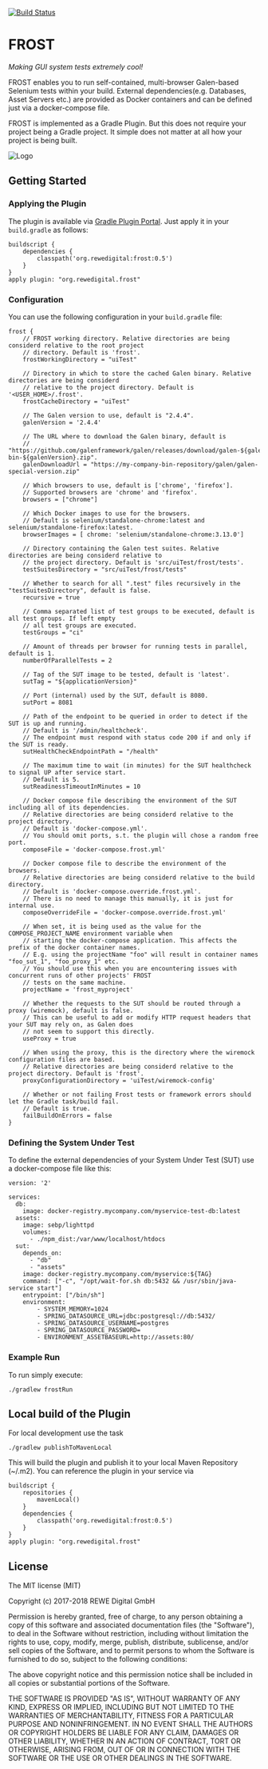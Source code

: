 [![Build Status](https://travis-ci.org/rewe-digital-incubator/frost.svg?branch=master)](https://travis-ci.org/rewe-digital-incubator/frost) 

# FROST

_Making GUI system tests extremely cool!_
  
FROST enables you to run self-contained, multi-browser Galen-based Selenium tests within your build. External dependencies(e.g. Databases, Asset Servers etc.) are provided as Docker containers and can be defined just via a docker-compose file.

FROST is implemented as a Gradle Plugin. But this does not require your project being a Gradle project. It simple does not matter at all how your project is being built.

![Logo](docs/logo.png)


## Getting Started

### Applying the Plugin

The plugin is available via [Gradle Plugin Portal](https://plugins.gradle.org/). Just apply it in your `build.gradle` as follows:
```
buildscript {
    dependencies {
        classpath('org.rewedigital:frost:0.5')
    }
}
apply plugin: "org.rewedigital.frost"
```


### Configuration

You can use the following configuration in your `build.gradle` file:
```
frost {
    // FROST working directory. Relative directories are being considerd relative to the root project
    // directory. Default is 'frost'.
    frostWorkingDirectory = "uiTest"
    
    // Directory in which to store the cached Galen binary. Relative directories are being considerd
    // relative to the project directory. Default is '<USER_HOME>/.frost'.
    frostCacheDirectory = "uiTest"
    
    // The Galen version to use, default is "2.4.4".
    galenVersion = '2.4.4'
    
    // The URL where to download the Galen binary, default is
    // "https://github.com/galenframework/galen/releases/download/galen-${galenVersion}/galen-bin-${galenVersion}.zip".
    galenDownloadUrl = "https://my-company-bin-repository/galen/galen-special-version.zip"

    // Which browsers to use, default is ['chrome', 'firefox'].
    // Supported browsers are 'chrome' and 'firefox'.
    browsers = ["chrome"]
    
    // Which Docker images to use for the browsers.
    // Default is selenium/standalone-chrome:latest and selenium/standalone-firefox:latest.
    browserImages = [ chrome: 'selenium/standalone-chrome:3.13.0']
    
    // Directory containing the Galen test suites. Relative directories are being considerd relative to
    // the project directory. Default is 'src/uiTest/frost/tests'.
    testSuitesDirectory = "src/uiTest/frost/tests"
    
    // Whether to search for all ".test" files recursively in the "testSuitesDirectory", default is false.
    recursive = true

    // Comma separated list of test groups to be executed, default is all test groups. If left empty
    // all test groups are executed.
    testGroups = "ci"
   
    // Amount of threads per browser for running tests in parallel, default is 1.
    numberOfParallelTests = 2

    // Tag of the SUT image to be tested, default is 'latest'.
    sutTag = "${applicationVersion}"
    
    // Port (internal) used by the SUT, default is 8080.
    sutPort = 8081
    
    // Path of the endpoint to be queried in order to detect if the SUT is up and running.
    // Default is '/admin/healthcheck'.
    // The endpoint must respond with status code 200 if and only if the SUT is ready.
    sutHealthCheckEndpointPath = "/health"
   
    // The maximum time to wait (in minutes) for the SUT healthcheck to signal UP after service start.
    // Default is 5.
    sutReadinessTimeoutInMinutes = 10

    // Docker compose file describing the environment of the SUT including all of its dependencies.
    // Relative directories are being considerd relative to the project directory.
    // Default is 'docker-compose.yml'.
    // You should omit ports, s.t. the plugin will chose a random free port.
    composeFile = 'docker-compose.frost.yml'

    // Docker compose file to describe the environment of the browsers.
    // Relative directories are being considerd relative to the build directory.
    // Default is 'docker-compose.override.frost.yml'.
    // There is no need to manage this manually, it is just for internal use.
    composeOverrideFile = 'docker-compose.override.frost.yml'
    
    // When set, it is being used as the value for the COMPOSE_PROJECT_NAME environment variable when
    // starting the docker-compose application. This affects the prefix of the docker container names.
    // E.g. using the projectName "foo" will result in container names "foo_sut_1", "foo_proxy_1" etc. 
    // You should use this when you are encountering issues with concurrent runs of other projects' FROST
    // tests on the same machine. 
    projectName = 'frost_myproject'
    
    // Whether the requests to the SUT should be routed through a proxy (wiremock), default is false.
    // This can be useful to add or modify HTTP request headers that your SUT may rely on, as Galen does
    // not seem to support this directly. 
    useProxy = true
    
    // When using the proxy, this is the directory where the wiremock configuration files are based.
    // Relative directories are being considerd relative to the project directory. Default is 'frost'.
    proxyConfigurationDirectory = 'uiTest/wiremock-config'

    // Whether or not failing Frost tests or framework errors should let the Gradle task/build fail.
    // Default is true.
    failBuildOnErrors = false
}
```


### Defining the System Under Test

To define the external dependencies of your System Under Test (SUT) use a docker-compose file like this:
```
version: '2'

services:
  db:
    image: docker-registry.mycompany.com/myservice-test-db:latest
  assets:
    image: sebp/lighttpd
    volumes:
      - ./npm_dist:/var/www/localhost/htdocs
  sut:
    depends_on:
      - "db"
      - "assets"
    image: docker-registry.mycompany.com/myservice:${TAG}
    command: ["-c", "/opt/wait-for.sh db:5432 && /usr/sbin/java-service start"]
    entrypoint: ["/bin/sh"]
    environment:
        - SYSTEM_MEMORY=1024
        - SPRING_DATASOURCE_URL=jdbc:postgresql://db:5432/
        - SPRING_DATASOURCE_USERNAME=postgres
        - SPRING_DATASOURCE_PASSWORD=
        - ENVIRONMENT_ASSETBASEURL=http://assets:80/
```


### Example Run
To run simply execute:
```
./gradlew frostRun
```


## Local build of the Plugin

For local development use the task

```
./gradlew publishToMavenLocal
``` 

This will build the plugin and publish it to your local Maven Repository (~/.m2). You can reference the plugin in your service via
```
buildscript {
    repositories {
        mavenLocal()
    }
    dependencies {
        classpath('org.rewedigital:frost:0.5')
    }
}
apply plugin: "org.rewedigital.frost"
```

## License
The MIT license (MIT)

Copyright (c) 2017-2018 REWE Digital GmbH

Permission is hereby granted, free of charge, to any person obtaining a copy of this software and associated documentation files (the "Software"), to deal in the Software without restriction, including without limitation the rights to use, copy, modify, merge, publish, distribute, sublicense, and/or sell copies of the Software, and to permit persons to whom the Software is furnished to do so, subject to the following conditions:

The above copyright notice and this permission notice shall be included in all copies or substantial portions of the Software.

THE SOFTWARE IS PROVIDED "AS IS", WITHOUT WARRANTY OF ANY KIND, EXPRESS OR IMPLIED, INCLUDING BUT NOT LIMITED TO THE WARRANTIES OF MERCHANTABILITY, FITNESS FOR A PARTICULAR PURPOSE AND NONINFRINGEMENT. IN NO EVENT SHALL THE AUTHORS OR COPYRIGHT HOLDERS BE LIABLE FOR ANY CLAIM, DAMAGES OR OTHER LIABILITY, WHETHER IN AN ACTION OF CONTRACT, TORT OR OTHERWISE, ARISING FROM, OUT OF OR IN CONNECTION WITH THE SOFTWARE OR THE USE OR OTHER DEALINGS IN THE SOFTWARE.
